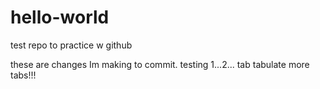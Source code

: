 # hello-world
test repo to practice w github


these are changes Im making to commit. testing 1...2...
  tab
  tabulate
  more tabs!!!
